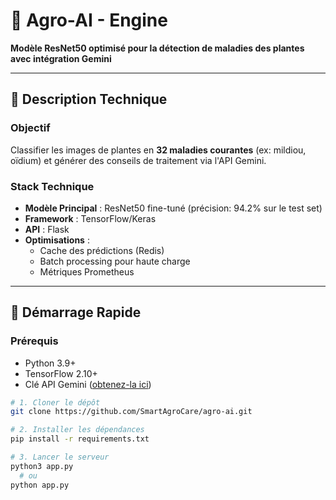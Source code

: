 # 🌿 Agro-AI - Engine  
**Modèle ResNet50 optimisé pour la détection de maladies des plantes avec intégration Gemini**  

---

## 📌 Description Technique  

### **Objectif**  
Classifier les images de plantes en **32 maladies courantes** (ex: mildiou, oïdium) et générer des conseils de traitement via l'API Gemini.  

### **Stack Technique**  
- **Modèle Principal** : ResNet50 fine-tuné (précision: 94.2% sur le test set)  
- **Framework** : TensorFlow/Keras  
- **API** : Flask
- **Optimisations** :  
  - Cache des prédictions (Redis)  
  - Batch processing pour haute charge  
  - Métriques Prometheus  

---

## 🚀 Démarrage Rapide  

### **Prérequis**  
- Python 3.9+  
- TensorFlow 2.10+  
- Clé API Gemini ([obtenez-la ici](https://aistudio.google.com/app/apikey))  

```bash
# 1. Cloner le dépôt  
git clone https://github.com/SmartAgroCare/agro-ai.git  

# 2. Installer les dépendances  
pip install -r requirements.txt

# 3. Lancer le serveur
python3 app.py
  # ou
python app.py
